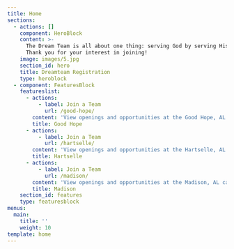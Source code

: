 ```yaml
---
title: Home
sections:
  - actions: []
    component: HeroBlock
    content: >-
      The Dream Team is all about one thing: serving God by serving His people.
      Thank you for your interest in joining!
    image: images/5.jpg
    section_id: hero
    title: Dreamteam Registration
    type: heroblock
  - component: FeaturesBlock
    featureslist:
      - actions:
          - label: Join a Team
            url: /good-hope/
        content: 'View openings and opportunities at the Good Hope, AL campus.'
        title: Good Hope
      - actions:
          - label: Join a Team
            url: /hartselle/
        content: 'View openings and opportunities at the Hartselle, AL campus.'
        title: Hartselle
      - actions:
          - label: Join a Team
            url: /madison/
        content: 'View openings and opportunities at the Madison, AL campus.'
        title: Madison
    section_id: features
    type: featuresblock
menus:
  main:
    title: ''
    weight: 10
template: home
---
```


